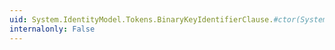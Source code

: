 ```yaml
---
uid: System.IdentityModel.Tokens.BinaryKeyIdentifierClause.#ctor(System.String,System.Byte[],System.Boolean)
internalonly: False
---
```

